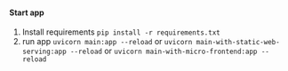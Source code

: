 #### Start app
1. Install requirements `pip install -r requirements.txt`
2. run app
`uvicorn main:app --reload`
or
`uvicorn main-with-static-web-serving:app --reload`
or
`uvicorn main-with-micro-frontend:app --reload`
